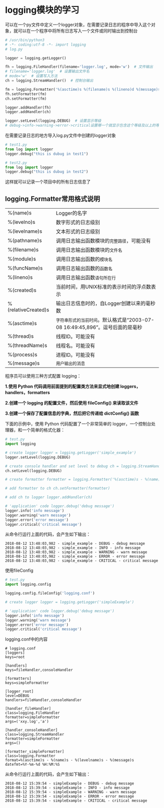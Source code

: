 # logging模块的学习
可以在一个py文件中定义一个logger对象，在需要记录日志的程序中导入这个对象，就可以在一个程序中将所有日志写入一个文件或同时输出到控制台
```python
# /usr/bin/python3
# -*- coding:utf-8 -*- import logging
# log.py

logger = logging.getLogger()

fh = logging.FileHandler(filename='logger.log', mode='w')  # 文件输出
# filename='logger.log'  # 设置输出文件名
# mode='w'  # 设置写入方法
ch = logging.StreamHandler()  # 控制台输出

fm = logging.Formatter('%(asctime)s %(filename)s %(lineno)d %(message)s')  # 设置输出格式
fh.setFormatter(fm)
ch.setFormatter(fm)

logger.addHandler(fh)  
logger.addHandler(ch)

logger.setLevel(logging.DEBUG)  # 设置显示等级
# debug->info->warning->error->critical设置哪一个就显示包含这个等级及以上的等级的信息
```

在需要记录日志的地方导入log.py文件中创建的logger对象
```python
# test1.py
from log import logger
logger.debug("this is dubug in test1")
```

```python
# test2.py
from log import logger
logger.debug("this is dubug in test2")
```
这样就可以记录一个项目中的所有日志信息了

## logging.Formatter常用格式说明
|||
|-|-|
|%(name)s|Logger的名字|
|%(levelno)s|数字形式的日志级别|
|%(levelname)s|文本形式的日志级别|
|%(pathname)s|调用日志输出函数模块的`完整路径`，可能没有|
|%(filename)s|调用日志输出函数模块的`文件名`|
|%(module)s|调用日志输出函数的`模块名`|
|%(funcName)s|调用日志输出函数的`函数名`|
|%(lineno)s|调用日志输出函数`语句所在行`|
|%(created)s|当前时间，用UNIX标准的表示时间的浮点数表示|
|%(relativeCreated)s|输出日志信息时的，自Logger创建以来的毫秒数 |
|%(asctime)s|`字符串形式的当前时间`。默认格式是“2003-07-08 16:49:45,896”。逗号后面的是毫秒 |
|%(thread)s|线程ID。可能没有 |
|%(threadName)s|线程名。可能没有 |
|%(process)s|进程ID。可能没有 |
|%(message)s|`用户输出的消息` |


  程序员可以使用三种方式配置 logging：

**1.使用 Python 代码调用前面提到的配置类方法来显式地创建 loggers，handlers，formatters** 

**2.创建一个 logging 的配置文件，然后使用 fileConfig() 来读取该文件**

**3.创建一个保存了配置信息的字典，然后把它传递给 dictConfig() 函数**

下面的示例中，使用 Python 代码配置了一个非常简单的 logger，一个控制台处理器，和一个简单的格式化器：
```python
# test.py
import logging

# create logger logger = logging.getLogger('simple_example')
logger.setLevel(logging.DEBUG)

# create console handler and set level to debug ch = logging.StreamHandler()
ch.setLevel(logging.DEBUG)

# create formatter formatter = logging.Formatter('%(asctime)s - %(name)s - %(levelname)s - %(message)s')

# add formatter to ch ch.setFormatter(formatter)

# add ch to logger logger.addHandler(ch)

# 'application' code logger.debug('debug message')
logger.info('info message')
logger.warning('warn message')
logger.error('error message')
logger.critical('critical message')
```
从命令行运行上面的代码，会产生如下输出：
```text
2018-08-12 13:48:03,982 - simple_example - DEBUG - debug message
2018-08-12 13:48:03,982 - simple_example - INFO - info message
2018-08-12 13:48:03,982 - simple_example - WARNING - warn message
2018-08-12 13:48:03,982 - simple_example - ERROR - error message
2018-08-12 13:48:03,982 - simple_example - CRITICAL - critical message
```


使用fileConfig
```python
# test.py
import logging.config

logging.config.fileConfig('logging.conf')

# create logger logger = logging.getLogger('simpleExample')

# 'application' code logger.debug('debug message')
logger.info('info message')
logger.warning('warn message')
logger.error('error message')
logger.critical('critical message')
```


logging.conf中的内容
```text
# logging.conf
[loggers]
keys=root

[handlers]
keys=fileHandler,consoleHandler

[formatters]
keys=simpleFormatter

[logger_root]
level=DEBUG
handlers=fileHandler,consoleHandler

[handler_fileHandler]
class=logging.FileHandler
formatter=simpleFormatter
args=('xxy.log','a')

[handler_consoleHandler]
class=logging.StreamHandler
formatter=simpleFormatter
args=()

[formatter_simpleFormatter]
class=logging.Formatter
format=%(asctime)s - %(name)s - %(levelname)s - %(message)s
datefmt=%Y-%m-%d %H:%M:%S
```


从命令行运行上面的代码，会产生如下输出：
```text
2018-08-12 15:39:54 - simpleExample - DEBUG - debug message
2018-08-12 15:39:54 - simpleExample - INFO - info message
2018-08-12 15:39:54 - simpleExample - WARNING - warn message
2018-08-12 15:39:54 - simpleExample - ERROR - error message
2018-08-12 15:39:54 - simpleExample - CRITICAL - critical message
```
